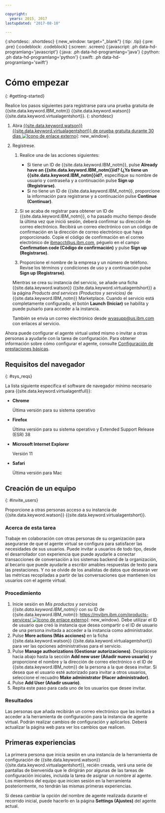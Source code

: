 ```yaml
---

copyright:
  years: 2015, 2017
lastupdated: "2017-08-10"

---
```


{:shortdesc: .shortdesc}
{:new_window: target="_blank"}
{:tip: .tip}
{:pre: .pre}
{:codeblock: .codeblock}
{:screen: .screen}
{:javascript: .ph data-hd-programlang='javascript'}
{:java: .ph data-hd-programlang='java'}
{:python: .ph data-hd-programlang='python'}
{:swift: .ph data-hd-programlang='swift'}

# Cómo empezar 
{: #getting-started}

Realice los pasos siguientes para registrarse para una prueba gratuita de {{site.data.keyword.IBM_notm}} {{site.data.keyword.watson}} {{site.data.keyword.virtualagentshort}}.
{: shortdesc}

1.  Abra [{{site.data.keyword.watson}} {{site.data.keyword.virtualagentshort}} de prueba gratuita durante 30 días ![Icono de enlace externo](../../icons/launch-glyph.svg "Icono de enlace externo")](https://www.ibm.com/account/us-en/signup/register.html?a=MzAyNjcwOWQtNWMwMy00&amp;ctx=C001&amp;cc=us&amp;lc=en&amp;trial=yes&amp;quantity=1&amp;catalogName=Master&amp;partNumber=WT_TRIAL&amp;siteID=ECOM&amp;cm_mc_uid=15805692529414733586057&amp;cm_mc_sid_50200000=1473966654 "Icono de enlace externo"){: new_window}.
1.  Regístrese.

    1.  Realice una de las acciones siguientes:

        - Si tiene un ID de {{site.data.keyword.IBM_notm}}, pulse **Already have an {{site.data.keyword.IBM_notm}}id? (¿Ya tiene un {{site.data.keyword.IBM_notm}}id?**, especifique su nombre de usuario y contraseña y a continuación pulse **Sign up (Registrarse)**.
        - Si no tiene un ID de {{site.data.keyword.IBM_notm}}, proporcione la información para registrarse y a continuación pulse **Continue (Continuar)**.

    1.  Si se acaba de registrar para obtener un ID de {{site.data.keyword.IBM_notm}}, o ha pasado mucho tiempo desde la última vez que inició sesión, deberá confirmar su dirección de correo electrónico. Recibirá un correo electrónico con un código de confirmación en la dirección de correo electrónico que haya proporcionado. Copie el código de confirmación en el correo electrónico de ibmacct@us.ibm.com, péguelo en el campo **Confirmation code (Código de confirmación)** y pulse **Sign up (Registrarse)**.
    1.  Proporcione el nombre de la empresa y un número de teléfono. Revise los términos y condiciones de uso y a continuación pulse **Sign up (Registrarse)**.

    Mientras se crea su instancia del servicio, se añade una ficha {{site.data.keyword.watson}} {{site.data.keyword.virtualagentshort}} a la página *Products and services (Productos y servicios)* de {{site.data.keyword.IBM_notm}} Marketplace. Cuando el servicio está completamente configurado, el botón **Launch (Iniciar)** se habilita y puede pulsarlo para acceder a la instancia.

    También se envía un correo electrónico desde wvasupp@us.ibm.com con enlaces al servicio.

Ahora puede configurar el agente virtual usted mismo o invitar a otras personas a ayudarle con la tarea de configuración. Para obtener información sobre cómo configurar el agente, consulte [Configuración de prestaciones básicas](configure.html). 

## Requisitos del navegador 
{: #sys_reqs}

La lista siguiente especifica el software de navegador mínimo necesario para {{site.data.keyword.virtualagentfull}}:

- **Chrome**

    Última versión para su sistema operativo

- **Firefox**

    Última versión para su sistema operativo y Extended Support Release (ESR) 38

- **Microsoft Internet Explorer**

    Versión 11

- **Safari**

    Última versión para Mac

## Creación de un equipo 
{: #invite_users}

Proporcione a otras personas acceso a su instancia de {{site.data.keyword.watson}} {{site.data.keyword.virtualagentshort}}.

### Acerca de esta tarea

Trabaje en colaboración con otras personas de su organización para asegurarse de que el agente virtual se configura para satisfacer las necesidades de sus usuarios. Puede invitar a usuarios de todo tipo, desde el desarrollador con experiencia que puede ayudarle a conectar transacciones de conversación a los sistemas backend de la organización, al becario que puede ayudarle a escribir amables respuestas de texto para las prestaciones. Y no se olvide de los analistas de datos que desearán ver las métricas recopiladas a partir de las conversaciones que mantienen los usuarios con el agente virtual.

### Procedimiento

1.  Inicie sesión en *Mis productos y servicios {{site.data.keyword.IBM_notm}}* con su ID de {{site.data.keyword.IBM_notm}}: [https://myibm.ibm.com/products-services/ ![Icono de enlace externo](../../icons/launch-glyph.svg "Icono de enlace externo")](https://myibm.ibm.com/products-services/ "Icono de enlace externo"){: new_window}. Debe utilizar el ID de usuario que creó la instancia que desea compartir o el ID de usuario de una persona invitada a acceder a la instancia como administrador.
1.  Pulse **More actions (Más acciones)** en la ficha {{site.data.keyword.watson}} {{site.data.keyword.virtualagentshort}} para ver las opciones administrativas para el servicio.
1.  Pulse **Manage authorizations (Gestionar autorizaciones)**. Desplácese hacia abajo hasta la sección **Add new user (Añadir nuevo usuario)** y proporcione el nombre y la dirección de correo electrónico o el ID de {{site.data.keyword.IBM_notm}} de la persona a la que desea invitar. Si desea que el usuario esté autorizado para invitar a otros usuarios, seleccione el recuadro **Make administrator (Hacer administrador)**.
1.  Pulse **Add User (Añadir usuario)**.
1.  Repita este paso para cada uno de los usuarios que desee invitar.

### Resultados

Las personas que añada recibirán un correo electrónico que las invitará a acceder a la herramienta de configuración para la instancia de agente virtual. Podrán realizar cambios de configuración y aplicarlos. Deberá actualizar la página web para ver los cambios que realicen.

## Primeras experiencias 

La primera persona que inicia sesión en una instancia de la herramienta de configuración de {{site.data.keyword.watson}} {{site.data.keyword.virtualagentshort}}, recién creada, verá una serie de pantallas de bienvenida que le dirigirán por algunas de las tareas de configuración iniciales, incluida la tarea de asignar un nombre al agente. Los miembros del equipo que inicien sesión en la herramienta posteriormente, no tendrán las mismas primeras experiencias. 

Si desea cambiar la opción del nombre de agente realizada durante el recorrido inicial, puede hacerlo en la página **Settings (Ajustes)** del agente actual. 
